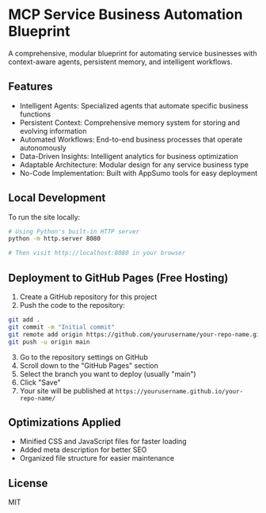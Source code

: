# MCP Service Business Automation Blueprint

A comprehensive, modular blueprint for automating service businesses with context-aware agents, persistent memory, and intelligent workflows.

## Features

- Intelligent Agents: Specialized agents that automate specific business functions
- Persistent Context: Comprehensive memory system for storing and evolving information
- Automated Workflows: End-to-end business processes that operate autonomously
- Data-Driven Insights: Intelligent analytics for business optimization
- Adaptable Architecture: Modular design for any service business type
- No-Code Implementation: Built with AppSumo tools for easy deployment

## Local Development

To run the site locally:

```bash
# Using Python's built-in HTTP server
python -m http.server 8080

# Then visit http://localhost:8080 in your browser
```

## Deployment to GitHub Pages (Free Hosting)

1. Create a GitHub repository for this project
2. Push the code to the repository:

```bash
git add .
git commit -m "Initial commit"
git remote add origin https://github.com/yourusername/your-repo-name.git
git push -u origin main
```

3. Go to the repository settings on GitHub
4. Scroll down to the "GitHub Pages" section
5. Select the branch you want to deploy (usually "main")
6. Click "Save"
7. Your site will be published at `https://yourusername.github.io/your-repo-name/`

## Optimizations Applied

- Minified CSS and JavaScript files for faster loading
- Added meta description for better SEO
- Organized file structure for easier maintenance

## License

MIT